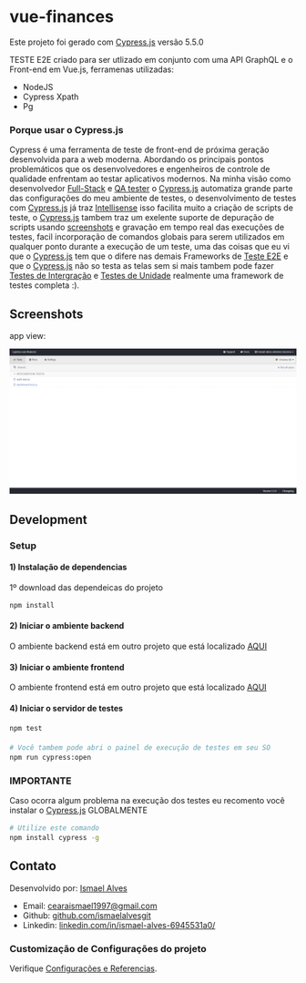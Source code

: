 # vue-finances

Este projeto foi gerado com [Cypress.js](https://www.cypress.io/) versão 5.5.0

TESTE E2E criado para ser utlizado em conjunto com uma API GraphQL e o Front-end em Vue.js, ferramenas utilizadas:

* NodeJS
* Cypress Xpath
* Pg

### Porque usar o Cypress.js
Cypress é uma ferramenta de teste de front-end de próxima geração desenvolvida para a web moderna. Abordando os principais pontos problemáticos que os desenvolvedores e engenheiros de controle de qualidade enfrentam ao testar aplicativos modernos. Na minha visão como desenvolvedor [Full-Stack](https://www.youtube.com/watch?v=GJqW8J_Eg54) e [QA tester](https://www.youtube.com/watch?v=PNU1yF2qMu8) o [Cypress.js](https://www.cypress.io/) automatiza grande parte das configurações do meu ambiente de testes, o desenvolvimento de testes com [Cypress.js](https://www.cypress.io/) já traz [Intellisense](https://docs.microsoft.com/pt-br/visualstudio/ide/using-intellisense?view=vs-2019#:~:text=O%20IntelliSense%20%C3%A9%20uma%20ajuda,Informa%C3%A7%C3%B5es%20R%C3%A1pidas%20e%20Completar%20Palavra.&text=Para%20obter%20mais%20informa%C3%A7%C3%B5es%20sobre,listados%20na%20se%C3%A7%C3%A3o%20Consulte%20tamb%C3%A9m.) isso facilita muito a criação de scripts de teste, o [Cypress.js](https://www.cypress.io/) tambem traz um exelente suporte de depuração de scripts usando [screenshots](https://www.significados.com.br/screenshot/#:~:text=Screenshot%20%C3%A9%20uma%20palavra%20da,tradu%C3%A7%C3%A3o%20para%20a%20l%C3%ADngua%20portuguesa.) e gravação em tempo real das execuções de testes, facil incorporação de comandos globais para serem utilizados em qualquer ponto durante a execução de um teste, uma das coisas que eu vi que o [Cypress.js](https://www.cypress.io/) tem que o difere nas demais Frameworks de [Teste E2E](https://blog.cedrotech.com/teste-end-to-end/) e que o [Cypress.js](https://www.cypress.io/) não so testa as telas sem si mais tambem pode fazer [Testes de Intergração](https://medium.com/@mateus1198/teste-de-unidade-e-teste-de-integra%C3%A7%C3%A3o-o-que-s%C3%A3o-de58d7a3d3d2) e [Testes de Unidade](https://medium.com/@mateus1198/teste-de-unidade-e-teste-de-integra%C3%A7%C3%A3o-o-que-s%C3%A3o-de58d7a3d3d2) realmente uma framework de testes completa :).

## Screenshots

app view:

<img src="https://raw.githubusercontent.com/ismaelalvesgit/cypress-vue-finances/master/app.png" width="800">

## Development

### Setup

#### 1) Instalação de dependencias
1º download das dependeicas do projeto
``` sh
npm install
```

#### 2) Iniciar o ambiente backend
O ambiente backend está em outro projeto que está localizado [AQUI](https://github.com/ismaelalvesgit/grapql-finaces)

#### 3) Iniciar o ambiente frontend
O ambiente frontend está em outro projeto que está localizado [AQUI](https://github.com/ismaelalvesgit/vue-finances)
#### 4) Iniciar o servidor de testes
``` sh
npm test

# Você tambem pode abri o painel de execução de testes em seu SO
npm run cypress:open
```

### IMPORTANTE
Caso ocorra algum problema na execução dos testes eu recomento você instalar o [Cypress.js](https://www.cypress.io/) GLOBALMENTE
``` sh
# Utilize este comando
npm install cypress -g
```

## Contato

Desenvolvido por: [Ismael Alves](https://github.com/ismaelalvesgit)

* Email: [cearaismael1997@gmail.com](mailto:cearaismael1997@gmail.com) 
* Github: [github.com/ismaelalvesgit](https://github.com/ismaelalvesgit)
* Linkedin: [linkedin.com/in/ismael-alves-6945531a0/](https://www.linkedin.com/in/ismael-alves-6945531a0/)

### Customização de Configurações do projeto
Verifique [Configurações e Referencias](https://docs.cypress.io/guides/overview/why-cypress.html#In-a-nutshell).